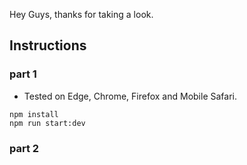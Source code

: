 Hey Guys, thanks for taking a look.

## Instructions

### part 1

* Tested on Edge, Chrome, Firefox and Mobile Safari.

```
npm install
npm run start:dev
```

### part 2
